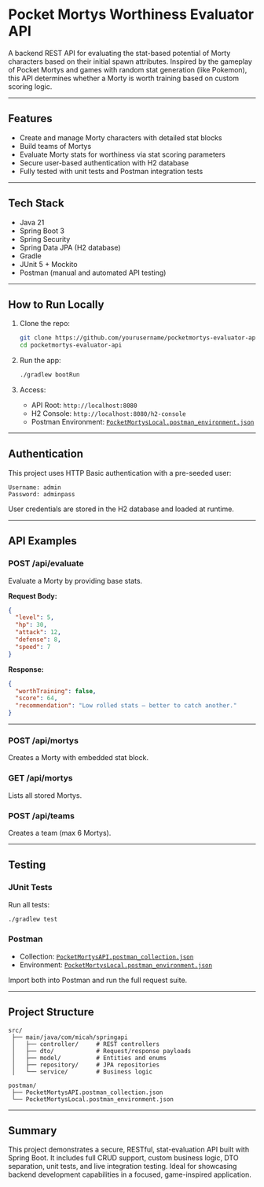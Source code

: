 # Pocket Mortys Worthiness Evaluator API

A backend REST API for evaluating the stat-based potential of Morty characters based on their initial spawn attributes. Inspired by the gameplay of Pocket Mortys and games with random stat generation (like Pokemon), this API determines whether a Morty is worth training based on custom scoring logic.

---

## Features

- Create and manage Morty characters with detailed stat blocks
- Build teams of Mortys 
- Evaluate Morty stats for worthiness via stat scoring parameters
- Secure user-based authentication with H2 database
- Fully tested with unit tests and Postman integration tests

---

## Tech Stack

- Java 21
- Spring Boot 3
- Spring Security
- Spring Data JPA (H2 database)
- Gradle
- JUnit 5 + Mockito
- Postman (manual and automated API testing)

---

## How to Run Locally

1. Clone the repo:

   ```bash
   git clone https://github.com/yourusername/pocketmortys-evaluator-api.git
   cd pocketmortys-evaluator-api
   ```

2. Run the app:

   ```bash
   ./gradlew bootRun
   ```

3. Access:

   - API Root: `http://localhost:8080`
   - H2 Console: `http://localhost:8080/h2-console`
   - Postman Environment: [`PocketMortysLocal.postman_environment.json`](postman/PocketMortysLocal.postman_environment.json)

---

## Authentication

This project uses HTTP Basic authentication with a pre-seeded user:

```
Username: admin
Password: adminpass
```

User credentials are stored in the H2 database and loaded at runtime.

---

## API Examples

### POST /api/evaluate

Evaluate a Morty by providing base stats.

**Request Body:**

```json
{
  "level": 5,
  "hp": 30,
  "attack": 12,
  "defense": 8,
  "speed": 7
}
```

**Response:**

```json
{
  "worthTraining": false,
  "score": 64,
  "recommendation": "Low rolled stats — better to catch another."
}
```

---

### POST /api/mortys

Creates a Morty with embedded stat block.

### GET /api/mortys

Lists all stored Mortys.

### POST /api/teams

Creates a team (max 6 Mortys).

---

## Testing

### JUnit Tests

Run all tests:

```bash
./gradlew test
```

### Postman

- Collection: [`PocketMortysAPI.postman_collection.json`](postman/PocketMortysAPI.postman_collection.json)
- Environment: [`PocketMortysLocal.postman_environment.json`](postman/PocketMortysLocal.postman_environment.json)

Import both into Postman and run the full request suite.

---

## Project Structure

```
src/
 ├── main/java/com/micah/springapi
 │   ├── controller/     # REST controllers
 │   ├── dto/            # Request/response payloads
 │   ├── model/          # Entities and enums
 │   ├── repository/     # JPA repositories
 │   └── service/        # Business logic

postman/
 ├── PocketMortysAPI.postman_collection.json
 └── PocketMortysLocal.postman_environment.json
```

---

## Summary

This project demonstrates a secure, RESTful, stat-evaluation API built with Spring Boot. It includes full CRUD support, custom business logic, DTO separation, unit tests, and live integration testing. Ideal for showcasing backend development capabilities in a focused, game-inspired application.

